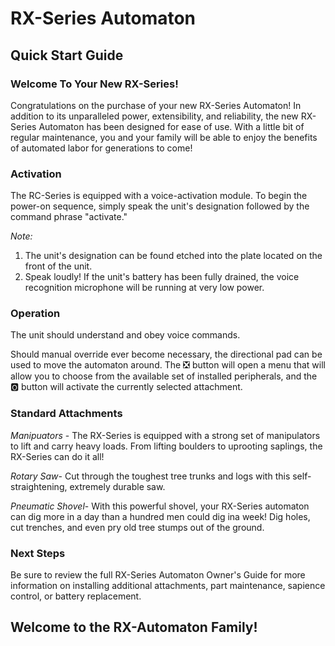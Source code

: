 # RX-Series Automaton
## Quick Start Guide

### Welcome To Your New RX-Series!

Congratulations on the purchase of your new RX-Series Automaton!
In addition to its unparalleled power, extensibility, and reliability, the new RX-Series Automaton has been designed for ease of use.
With a little bit of regular maintenance, you and your family will be able to enjoy the benefits of automated labor for generations to come!

### Activation

The RC-Series is equipped with a voice-activation module.
To begin the power-on sequence, simply speak the unit's designation followed by the command phrase "activate."

*Note:*

1. The unit's designation can be found etched into the plate located on the front of the unit.
2. Speak loudly!
   If the unit's battery has been fully drained, the voice recognition microphone will be running at very low power.

### Operation

The unit should understand and obey voice commands.

Should manual override ever become necessary, the directional pad can be used to move the automaton around.
The ❎ button will open a menu that will allow you to choose from the available set of installed peripherals, and the 🅾 button will activate the currently selected attachment.

### Standard Attachments

*Manipuators* - The RX-Series is equipped with a strong set of manipulators to lift and carry heavy loads.
From lifting boulders to uprooting saplings, the RX-Series can do it all!

*Rotary Saw*- Cut through the toughest tree trunks and logs with this self-straightening, extremely durable saw.

*Pneumatic Shovel*- With this powerful shovel, your RX-Series automaton can dig more in a day than a hundred men could dig ina  week!
Dig holes, cut trenches, and even pry old tree stumps out of the ground.

### Next Steps

Be sure to review the full RX-Series Automaton Owner's Guide for more information on installing additional attachments, part maintenance, sapience control, or battery replacement.

## Welcome to the RX-Automaton Family!
